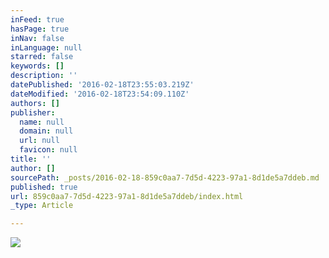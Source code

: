 ```yaml
---
inFeed: true
hasPage: true
inNav: false
inLanguage: null
starred: false
keywords: []
description: ''
datePublished: '2016-02-18T23:55:03.219Z'
dateModified: '2016-02-18T23:54:09.110Z'
authors: []
publisher:
  name: null
  domain: null
  url: null
  favicon: null
title: ''
author: []
sourcePath: _posts/2016-02-18-859c0aa7-7d5d-4223-97a1-8d1de5a7ddeb.md
published: true
url: 859c0aa7-7d5d-4223-97a1-8d1de5a7ddeb/index.html
_type: Article

---
```

![](https://the-grid-user-content.s3-us-west-2.amazonaws.com/36fb06e9-cd24-43cd-95ef-707ea9369e08.jpg)